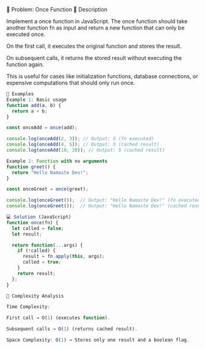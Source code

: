 📝 Problem: Once Function
📌 Description

Implement a once function in JavaScript.
The once function should take another function fn as input and return a new function that can only be executed once.

On the first call, it executes the original function and stores the result.

On subsequent calls, it returns the stored result without executing the function again.

This is useful for cases like initialization functions, database connections, or expensive computations that should only run once.

```javascript
🎯 Examples
Example 1: Basic usage
function add(a, b) {
  return a + b;
}

const onceAdd = once(add);

console.log(onceAdd(2, 3)); // Output: 5 (fn executed)
console.log(onceAdd(4, 5)); // Output: 5 (cached result)
console.log(onceAdd(10, 20)); // Output: 5 (cached result)

Example 2: Function with no arguments
function greet() {
  return "Hello Namaste Dev!";
}

const onceGreet = once(greet);

console.log(onceGreet());  // Output: "Hello Namaste Dev!" (fn executed)
console.log(onceGreet());  // Output: "Hello Namaste Dev!" (cached result)

💻 Solution (JavaScript)
function once(fn) {
  let called = false;
  let result;

  return function(...args) {
    if (!called) {
      result = fn.apply(this, args);
      called = true;
    }
    return result;
  };
}

🧩 Complexity Analysis

Time Complexity:

First call → O(1) (executes function).

Subsequent calls → O(1) (returns cached result).

Space Complexity: O(1) → Stores only one result and a boolean flag.